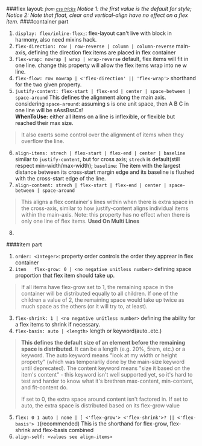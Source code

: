 ###flex layout: *<small>from [css tricks](https://css-tricks.com/snippets/css/a-guide-to-flexbox/)</small>*
*Notice 1: the first value is the default for style;
Notice 2:	Note that float, clear and vertical-align have no effect on a flex item.*
####container part
1.  `display: flex/inline-flex;`:   flex-layout can't live with block in harmony, also need mixins hack.
2.  `flex-direction: row | row-reverse | column | column-reverse`   main-axis, defining the direction flex items are placed in flex container
3.  `flex-wrap: nowrap | wrap | wrap-reverse`	default, flex items will fit in one line. change this property will allow the flex items wrap into ne w line.
4.  `flex-flow: row nowrap | <'flex-direction' || 'flex-wrap'>`	shorthand for the two given property.
5. 	`justify-content: flex-start | flex-end | center | space-between | space-around`	This defines the alignment along the main axis.  considering `space-around`: assuming s is one unit space, then A B C in one line will be sAssBssCs!  <br/>**WhenToUse:** either all items on a line is inflexible, or flexible but reached their max size.
> It also exerts some control over the alignment of items when they overflow the line.
6.	`align-items: strech | flex-start | flex-end | center | baseline`	similar to `justify-content`, but for cross axis; `strech` is default(still respect min-width/max-width); `baseline`: The item with the largest distance between its cross-start margin edge and its baseline is flushed with the cross-start edge of the line.
7.	`align-content: strech | flex-start | flex-end | center | space-between | space-around`	
>This aligns a flex container's lines within when there is extra space in the cross-axis, similar to how justify-content aligns individual items within the main-axis.
Note: this property has no effect when there is only one line of flex items. **Used On Multi Lines**
8.	

####item part
1.	`order: <Integer>`: property order controls the order they apprear in flex container
2.	`item	flex-grow: 0 | <no negative unitless number>`   defining space proportion that flex item should take up.
>If all items have flex-grow set to 1, the remaining space in the container will be distributed equally to all children. If one of the children a value of 2, the remaining space would take up twice as much space as the others (or it will try to, at least).
3.	`flex-shrink: 1 | <no negative unitless number>`	defining the ability for a flex items to shrink if necessary.
4.  `flex-basis: auto | <length>`	length or keyword(auto..etc.)
>**This defines the default size of an element before the remaining space is distributed**. It can be a length (e.g. 20%, 5rem, etc.) or a keyword. The auto keyword means "look at my width or height property" (which was temporarily done by the main-size keyword until deprecated). The content keyword means "size it based on the item's content" - this keyword isn't well supported yet, so it's hard to test and harder to know what it's brethren max-content, min-content, and fit-content do.
>
>If set to 0, the extra space around content isn't factored in. If set to auto, the extra space is distributed based on its flex-grow value
5.	`flex: 0 1 auto | none | [ <'flex-grow'> <'flex-shrink'>? || <'flex-basis'> ]`(recommended)	This is the shorthand for flex-grow, flex-shrink and flex-basis combined
6.	`align-self: <values see align-items>`

